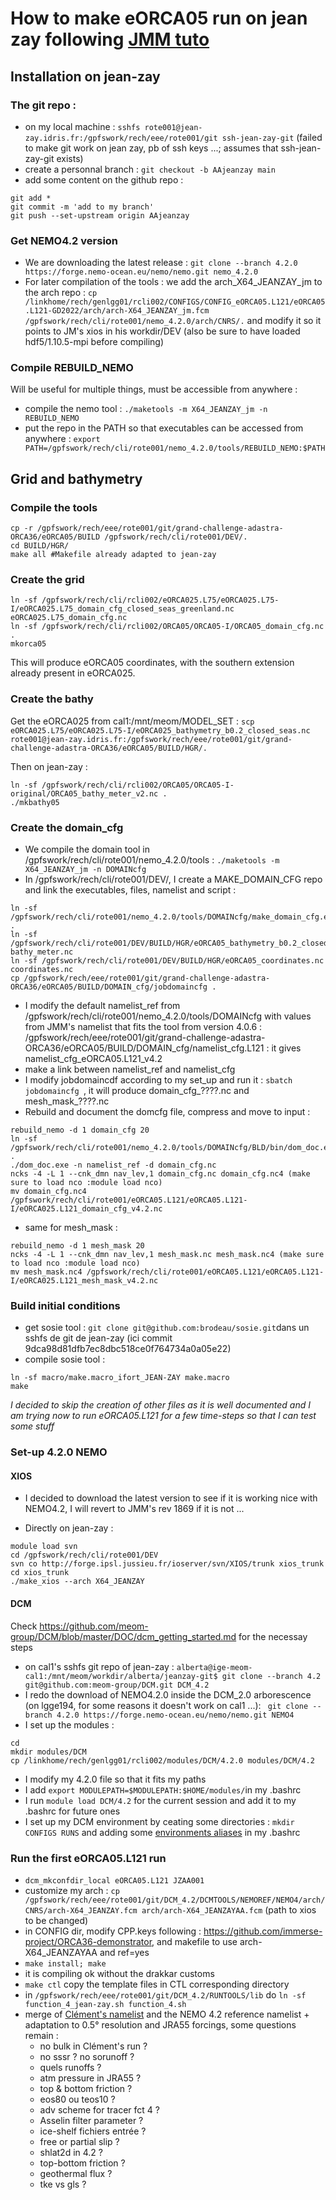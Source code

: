 # How to make eORCA05 run on jean zay following [JMM tuto](https://github.com/auraoupa/grand-challenge-adastra-ORCA36/tree/main/eORCA05)

## Installation on jean-zay

### The git repo :
  - on my local machine : ```sshfs rote001@jean-zay.idris.fr:/gpfswork/rech/eee/rote001/git ssh-jean-zay-git``` (failed to make git work on jean zay, pb of ssh keys ...; assumes that ssh-jean-zay-git exists)
  - create a personnal branch : ```git checkout -b AAjeanzay main```
  - add some content on the github repo :

```
git add *
git commit -m 'add to my branch'
git push --set-upstream origin AAjeanzay
```
### Get NEMO4.2 version

 - We are downloading the latest release :
  ```git clone --branch 4.2.0 https://forge.nemo-ocean.eu/nemo/nemo.git nemo_4.2.0```
 - For later compilation of the tools : we add the arch_X64_JEANZAY_jm to the arch repo : ```cp /linkhome/rech/genlgg01/rcli002/CONFIGS/CONFIG_eORCA05.L121/eORCA05.L121-GD2022/arch/arch-X64_JEANZAY_jm.fcm /gpfswork/rech/cli/rote001/nemo_4.2.0/arch/CNRS/.``` and modify it so it points to JM's xios in his workdir/DEV (also be sure to have loaded hdf5/1.10.5-mpi before compiling)

### Compile REBUILD_NEMO

Will be useful for multiple things, must be accessible from anywhere :
  - compile the nemo tool : ```./maketools -m X64_JEANZAY_jm -n REBUILD_NEMO```
  - put the repo in the PATH so that executables can be accessed from anywhere : ```export PATH=/gpfswork/rech/cli/rote001/nemo_4.2.0/tools/REBUILD_NEMO:$PATH```


## Grid and bathymetry
### Compile the tools

```
cp -r /gpfswork/rech/eee/rote001/git/grand-challenge-adastra-ORCA36/eORCA05/BUILD /gpfswork/rech/cli/rote001/DEV/.
cd BUILD/HGR/
make all #Makefile already adapted to jean-zay
```

### Create the grid

```
ln -sf /gpfswork/rech/cli/rcli002/eORCA025.L75/eORCA025.L75-I/eORCA025.L75_domain_cfg_closed_seas_greenland.nc eORCA025.L75_domain_cfg.nc
ln -sf /gpfswork/rech/cli/rcli002/ORCA05/ORCA05-I/ORCA05_domain_cfg.nc .
mkorca05
```

This will produce eORCA05 coordinates, with the southern extension already present in eORCA025.

### Create the bathy

Get the eORCA025 from cal1:/mnt/meom/MODEL_SET : ```scp eORCA025.L75/eORCA025.L75-I/eORCA025_bathymetry_b0.2_closed_seas.nc rote001@jean-zay.idris.fr:/gpfswork/rech/eee/rote001/git/grand-challenge-adastra-ORCA36/eORCA05/BUILD/HGR/.```

Then on jean-zay :
```
ln -sf /gpfswork/rech/cli/rcli002/ORCA05/ORCA05-I-original/ORCA05_bathy_meter_v2.nc .
./mkbathy05
```

 
### Create the domain_cfg

 - We compile the domain tool in /gpfswork/rech/cli/rote001/nemo_4.2.0/tools : ```./maketools -m X64_JEANZAY_jm -n DOMAINcfg```
 - In /gpfswork/rech/cli/rote001/DEV/, I create a MAKE_DOMAIN_CFG repo and link the executables, files, namelist and script :
```
ln -sf /gpfswork/rech/cli/rote001/nemo_4.2.0/tools/DOMAINcfg/make_domain_cfg.exe .
ln -sf /gpfswork/rech/cli/rote001/DEV/BUILD/HGR/eORCA05_bathymetry_b0.2_closed_seas.nc bathy_meter.nc
ln -sf /gpfswork/rech/cli/rote001/DEV/BUILD/HGR/eORCA05_coordinates.nc coordinates.nc
cp /gpfswork/rech/eee/rote001/git/grand-challenge-adastra-ORCA36/eORCA05/BUILD/DOMAIN_cfg/jobdomaincfg .
```
 - I modify the default namelist_ref from /gpfswork/rech/cli/rote001/nemo_4.2.0/tools/DOMAINcfg with values from JMM's namelist that fits the tool from version 4.0.6 : /gpfswork/rech/eee/rote001/git/grand-challenge-adastra-ORCA36/eORCA05/BUILD/DOMAIN_cfg/namelist_cfg.L121 : it gives namelist_cfg_eORCA05.L121_v4.2
 - make a link between namelist_ref and namelist_cfg
 - I modify jobdomaincdf according to my set_up and run it : ```sbatch jobdomaincfg ```, it will produce domain_cfg_????.nc and mesh_mask_????.nc
 - Rebuild and document the domcfg file, compress and move to input :
```
rebuild_nemo -d 1 domain_cfg 20
ln -sf /gpfswork/rech/cli/rote001/nemo_4.2.0/tools/DOMAINcfg/BLD/bin/dom_doc.exe .
./dom_doc.exe -n namelist_ref -d domain_cfg.nc 
ncks -4 -L 1 --cnk_dmn nav_lev,1 domain_cfg.nc domain_cfg.nc4 (make sure to load nco :module load nco)
mv domain_cfg.nc4 /gpfswork/rech/cli/rote001/eORCA05.L121/eORCA05.L121-I/eORCA025.L121_domain_cfg_v4.2.nc
```
  - same for mesh_mask :
```
rebuild_nemo -d 1 mesh_mask 20
ncks -4 -L 1 --cnk_dmn nav_lev,1 mesh_mask.nc mesh_mask.nc4 (make sure to load nco :module load nco)
mv mesh_mask.nc4 /gpfswork/rech/cli/rote001/eORCA05.L121/eORCA05.L121-I/eORCA025.L121_mesh_mask_v4.2.nc
```

### Build initial conditions 

 - get sosie tool : ```git clone git@github.com:brodeau/sosie.git```dans un sshfs de git de jean-zay (ici commit 9dca98d81dfb7ec8dbc518ce0f764734a0a05e22)
 - compile sosie tool : 

```
ln -sf macro/make.macro_ifort_JEAN-ZAY make.macro
make
```


*I decided to skip the creation of other files as it is well documented and I am trying now to run eORCA05.L121 for a few time-steps so that I can test some stuff*

### Set-up 4.2.0 NEMO

#### XIOS

 - I decided to download the latest version to see if it is working nice with NEMO4.2, I will revert to JMM's rev 1869 if it is not ...

 - Directly on jean-zay :
```
module load svn
cd /gpfswork/rech/cli/rote001/DEV
svn co http://forge.ipsl.jussieu.fr/ioserver/svn/XIOS/trunk xios_trunk
cd xios_trunk
./make_xios --arch X64_JEANZAY
```

#### DCM

Check https://github.com/meom-group/DCM/blob/master/DOC/dcm_getting_started.md for the necessay steps

 - on cal1's sshfs git repo of jean-zay : ```alberta@ige-meom-cal1:/mnt/meom/workdir/alberta/jeanzay-git$ git clone --branch 4.2 git@github.com:meom-group/DCM.git DCM_4.2```
 - I redo the download of NEMO4.2.0 inside the DCM_2.0 arborescence (on lgge194, for some reasons it doesn't work on cal1 ...): ``` git clone --branch 4.2.0 https://forge.nemo-ocean.eu/nemo/nemo.git NEMO4```
 - I set up the modules :
```
cd
mkdir modules/DCM
cp /linkhome/rech/genlgg01/rcli002/modules/DCM/4.2.0 modules/DCM/4.2
```
 - I modify my 4.2.0 file so that it fits my paths
 - I add ```export MODULEPATH=$MODULEPATH:$HOME/modules/```in my .bashrc 
 - I run ```module load DCM/4.2``` for the current session and add it to my .bashrc for future ones
 - I set up my DCM environment by ceating some directories : ```mkdir CONFIGS RUNS``` and adding some [environments aliases](https://github.com/meom-group/DCM/blob/4.2/DCMTOOLS/templates/dcm_setup_module.sh) in my .bashrc

### Run the first eORCA05.L121 run

 - ```dcm_mkconfdir_local eORCA05.L121 JZAA001```
 - customize my arch : ```cp /gpfswork/rech/eee/rote001/git/DCM_4.2/DCMTOOLS/NEMOREF/NEMO4/arch/CNRS/arch-X64_JEANZAY.fcm arch/arch-X64_JEANZAYAA.fcm``` (path to xios to be changed)
 - in CONFIG dir, modify CPP.keys following : https://github.com/immerse-project/ORCA36-demonstrator, and makefile to use arch-X64_JEANZAYAA and ref=yes
 - ```make install; make```
 - it is compiling ok without the drakkar customs
 - ```make ctl``` copy the template files in CTL corresponding directory
 - in ```/gpfswork/rech/eee/rote001/git/DCM_4.2/RUNTOOLS/lib``` do ```ln -sf function_4_jean-zay.sh function_4.sh```
 - merge of [Clément's namelist](https://github.com/immerse-project/ORCA36-demonstrator/blob/main/NAMLST/namelist_cfg) and the NEMO 4.2 reference namelist + adaptation to 0.5° resolution and JRA55 forcings, some questions remain :
    - no bulk in Clément's run ?
    - no sssr ? no sorunoff ?
    - quels runoffs ?
    - atm pressure in JRA55 ?
    - top & bottom friction ?
    - eos80 ou teos10 ?
    - adv scheme for tracer fct 4 ?
    - Asselin filter parameter ?
    - ice-shelf fichiers entrée ?
    - free or partial slip ?
    - shlat2d in 4.2 ?
    - top-bottom friction ?
    - geothermal flux ?
    - tke vs gls ?

